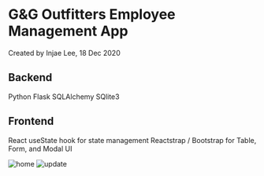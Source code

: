 # G&G Outfitters Employee Management App

Created by Injae Lee, 18 Dec 2020

## Backend

Python
Flask
SQLAlchemy
SQlite3

## Frontend

React
useState hook for state management
Reactstrap / Bootstrap for Table, Form, and Modal UI

![home](./EmployeeMgmtApp_Home)
![update](./EmployeeMgmtApp_Update)
